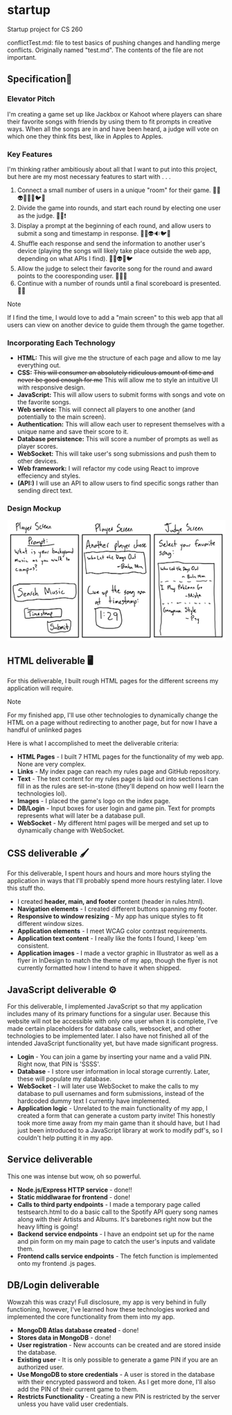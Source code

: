 # startup
Startup project for CS 260

conflictTest.md: file to test basics of pushing changes and handling merge conflicts. Originally named "test.md". The contents of the file are not important.

## Specification🔎
### Elevator Pitch

I'm creating a game set up like Jackbox or Kahoot where players can share their favorite songs with friends by using them to fit prompts in creative ways. When all the songs are in and have been heard, a judge will vote on which one they think fits best, like in Apples to Apples.

### Key Features

I'm thinking rather ambitiously about all that I want to put into this project, but here are my most necessary features to start with . . . 
  1. Connect a small number of users in a unique "room" for their game. 🐸📱👽📱🐶📱🐦📱
  2. Divide the game into rounds, and start each round by electing one user as the judge. 🐶📱❗
  3. Display a prompt at the beginning of each round, and allow users to submit a song and timestamp in response. 🐸🎵👽🔉🐦💭
  4. Shuffle each response and send the information to another user's device (playing the songs will likely take place outside the web app, depending on what APIs I find). 🐸🔀👽🔀🐦
  5. Allow the judge to select their favorite song for the round and award points to the cooresponding user. 🐶🎵💗
  6. Continue with a number of rounds until a final scoreboard is presented. 💯🐸
> [!NOTE]
> If I find the time, I would love to add a "main screen" to this web app that all users can view on another device to guide them through the game together.

### Incorporating Each Technology
- **HTML:** This will give me the structure of each page and allow to me lay everything out.
- **CSS:** ~~This will consumer an absolutely ridiculous amount of time and never be good enough for me~~ This will allow me to style an intuitive UI with responsive design.
- **JavaScript:** This will allow users to submit forms with songs and vote on the favorite songs.
- **Web service:** This will connect all players to one another (and potentially to the main screen).
- **Authentication:** This will allow each user to represent themselves with a unique name and save their score to it.
- **Database persistence:** This will score a number of prompts as well as player scores.
- **WebSocket:** This will take user's song submissions and push them to other devices.
- **Web framework:** I will refactor my code using React to improve effeciency and styles.
- **(API:)** I will use an API to allow users to find specific songs rather than sending direct text.

### Design Mockup
![Three wireframes roughly sketched displaying frames to select songs and timestamps, receive songs and timestamps, and vote on a favorite song.](https://github.com/McChug/startup/blob/main/CS260_Wirefames.jpg)

## HTML deliverable 🖥️

For this deliverable, I built rough HTML pages for the different screens my application will require.

> [!NOTE]
> For my finished app, I'll use other technologies to dynamically change the HTML on a page without redirecting to another page, but for now I have a handful of unlinked pages

Here is what I accomplished to meet the deliverable criteria:
- **HTML Pages** - I built 7 HTML pages for the functionality of my web app. None are very complex.
- **Links** - My index page can reach my rules page and GitHub repository.
- **Text** - The text content for my rules page is laid out into sections I can fill in as the rules are set-in-stone (they'll depend on how well I learn the technologies lol).
- **Images** - I placed the game's logo on the index page.
- **DB/Login** - Input boxes for user login and game pin. Text for prompts represents what will later be a database pull.
- **WebSocket** - My different html pages will be merged and set up to dynamically change with WebSocket.

## CSS deliverable 🖌️

For this deliverable, I spent hours and hours and more hours styling the application in ways that I'll probably spend more hours restyling later. I love this stuff tho.

- I created **header, main, and footer** content (header in rules.html).
- **Navigation elements** - I created different buttons spanning my footer.
- **Responsive to window resizing** - My app has unique styles to fit different window sizes.
- **Application elements** - I meet WCAG color contrast requirements.
- **Application text content** - I really like the fonts I found, I keep 'em consistent.
- **Application images** - I made a vector graphic in Illustrator as well as a flyer in InDesign to match the theme of my app, though the flyer is not currently formatted how I intend to have it when shipped.

## JavaScript deliverable ⚙️

For this deliverable, I implemented JavaScript so that my application includes many of its primary functions for a singular user. Because this website will not be accessible with only one user when it is complete, I've made certain placeholders for database calls, websocket, and other technologies to be implemented later. I also have not finished all of the intended JavaScript functionality yet, but have made significant progress.

- **Login** - You can join a game by inserting your name and a valid PIN. Right now, that PIN is 'SSSS'.
- **Database** - I store user information in local storage currently. Later, these will populate my database.
- **WebSocket** - I will later use WebSocket to make the calls to my database to pull usernames and form submissions, instead of the hardcoded dummy text I currently have implemented.
- **Application logic** - Unrelated to the main functionality of my app, I created a form that can generate a custom party invite! This honestly took more time away from my main game than it should have, but I had just been introduced to a JavaScript library at work to modify pdf's, so I couldn't help putting it in my app.

## Service deliverable

This one was intense but wow, oh so powerful.

- **Node.js/Express HTTP service** - done!!
- **Static middlwarae for frontend** - done!
- **Calls to third party endpoints** - I made a temporary page called testsearch.html to do a basic call to the Spotify API query song names along with their Artists and Albums. It's barebones right now but the heavy lifting is going!
- **Backend service endpoints** - I have an endpoint set up for the name and pin form on my main page to catch the user's inputs and validate them.
- **Frontend calls service endpoints** - The fetch function is implemented onto my frontend .js pages.

## DB/Login deliverable

Wowzah this was crazy! Full disclosure, my app is very behind in fully functioning, however, I've learned how these technologies worked and implemented the core functionality from them into my app.

- **MongoDB Atlas database created** - done!
- **Stores data in MongoDB** - done!
- **User registration** - New accounts can be created and are stored inside the database.
- **Existing user** - It is only possible to generate a game PIN if you are an authorized user.
- **Use MongoDB to store credentials** - A user is stored in the database with their encrypted password and token. As I get more done, I'll also add the PIN of their current game to them.
- **Restricts Functionality** - Creating a new PIN is restricted by the server unless you have valid user credentials.

